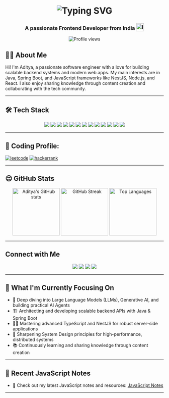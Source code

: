 

<!--
**adityaSrivastava29/adityasrivastava29** is a ✨ _special_ ✨ repository because its `README.md` (this file) appears on your GitHub profile.
-->


<div align="center">
  <h1 align='center'>
<img src="https://readme-typing-svg.demolab.com?font=Fira+Code&weight=600&size=22&pause=1000&color=3F00F7&random=false&width=535&lines=%E2%9C%A8+Hey%2C+I'm+Aditya.+You+are+Welcome!+%F0%9F%8C%9F" alt="Typing SVG" />
</h1>

<h3 align='center'>
  A passionate Frontend Developer from India <img style="vertical-align: sub" src="https://static.vecteezy.com/system/resources/previews/011/571/519/original/circle-flag-of-india-free-png.png" alt="India Flag" width="25" />
</h3>
  <p>
    <img src="https://komarev.com/ghpvc/?username=adityaSrivastava29&label=Profile%20views&color=0e75b6&style=flat" alt="Profile views"/>
  </p>
</div>


## 🧑‍💻 About Me

Hi! I'm Aditya, a passionate software engineer with a love for building scalable backend systems and modern web apps. My main interests are in Java, Spring Boot, and JavaScript frameworks like NestJS, Node.js, and React. I also enjoy sharing knowledge through content creation and collaborating with the tech community.

---


## 🛠️ Tech Stack

<div align="center">
  <img src="https://img.shields.io/badge/Java-007396?style=for-the-badge&logo=java&logoColor=white"/>
  <img src="https://img.shields.io/badge/Spring_Boot-6DB33F?style=for-the-badge&logo=spring-boot&logoColor=white"/>
  <img src="https://img.shields.io/badge/NestJS-E0234E?style=for-the-badge&logo=nestjs&logoColor=white"/>
  <img src="https://img.shields.io/badge/Node.js-339933?style=for-the-badge&logo=nodedotjs&logoColor=white"/>
  <img src="https://img.shields.io/badge/React-20232A?style=for-the-badge&logo=react&logoColor=61DAFB"/>
  <img src="https://img.shields.io/badge/Next.js-000000?style=for-the-badge&logo=nextdotjs&logoColor=white"/>
  <img src="https://img.shields.io/badge/Vue.js-4FC08D?style=for-the-badge&logo=vuedotjs&logoColor=white"/>
  <img src="https://img.shields.io/badge/JavaScript-F7DF1E?style=for-the-badge&logo=javascript&logoColor=black"/>
  <img src="https://img.shields.io/badge/TypeScript-3178C6?style=for-the-badge&logo=typescript&logoColor=white"/>
  <img src="https://img.shields.io/badge/AWS-232F3E?style=for-the-badge&logo=amazonaws&logoColor=white"/>
  <img src="https://img.shields.io/badge/Git-F05032?style=for-the-badge&logo=git&logoColor=white"/>
  <img src="https://img.shields.io/badge/Maven-1565c0?style=for-the-badge&logo=apachemaven&logoColor=white"/>
  <img src="https://img.shields.io/badge/Gradle-02303A?style=for-the-badge&logo=gradle&logoColor=white"/>
</div>

---
## ‍🎃 Coding Profile:

[![leetcode](https://img.shields.io/badge/-LeetCode-FFA116?style=for-the-badge&logo=LeetCode&logoColor=black)](https://www.leetcode.com/adityasri29)
[![hackerrank](https://img.shields.io/badge/-Hackerrank-2EC866?style=for-the-badge&logo=HackerRank&logoColor=white)](https://www.hackerrank.com/adityasri29)

---
## 😍 GitHub Stats

<div align="center">
  <img src="https://github-readme-stats.vercel.app/api?username=adityaSrivastava29&show_icons=true&theme=radical" alt="Aditya's GitHub stats" height="150"/>
  <img src="https://github-readme-streak-stats.herokuapp.com/?user=adityaSrivastava29&theme=radical" alt="GitHub Streak" height="150"/>
  <img src="https://github-readme-stats.vercel.app/api/top-langs/?username=adityaSrivastava29&layout=compact&theme=radical" alt="Top Languages" height="150"/>
</div>
<div>
</div>

---

##  Connect with Me

<p align="center">
  <a href="https://www.linkedin.com/in/adityakumar29/" target="_blank"><img src="https://img.shields.io/badge/LinkedIn-0A66C2?style=for-the-badge&logo=linkedin&logoColor=white"/></a>
  <a href="mailto:adityasrivastava.niet@gmail.com?subject=Mail from GitHub" target="_blank"><img src="https://img.shields.io/badge/Gmail-EA4335?style=for-the-badge&logo=gmail&logoColor=white"/></a>
  <a href="https://twitter.com/adityasr1vastav" target="_blank"><img src="https://img.shields.io/badge/Twitter-1DA1F2?style=for-the-badge&logo=twitter&logoColor=white"/></a>
  <a href="https://adityasri.in/" target="_blank"><img src="https://img.shields.io/badge/Portfolio-24292F?style=for-the-badge&logo=github&logoColor=white"/></a>
</p>

---

## 🎯 What I'm Currently Focusing On

- 🤖 Deep diving into Large Language Models (LLMs), Generative AI, and building practical AI Agents
- 🏗️ Architecting and developing scalable backend APIs with Java & Spring Boot
- 🧑‍💻 Mastering advanced TypeScript and NestJS for robust server-side applications
- 🧩 Sharpening System Design principles for high-performance, distributed systems
- 📚 Continuously learning and sharing knowledge through content creation

---

## 📝 Recent JavaScript Notes

- 📒 Check out my latest JavaScript notes and resources: [JavaScript Notes](https://adityasri.in/JavaScriptConcepts/)

---
